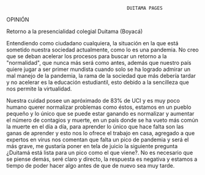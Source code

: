 
                                                DUITAMA PAGES                                        

OPINIÓN

Retorno a la presencialidad colegial Duitama (Boyacá)

Entendiendo como ciudadano cualquiera, la situación en la que está sometido nuestra sociedad actualmente, como lo es una pandemia.
No creo que se deban acelerar los procesos para buscar un retorno a la "normalidad", que nunca más será como antes,
además que nuestro país quiere jugar a ser primer mundista cuando solo se ha logrado admirar un mal manejo de la pandemia,
la rama de la sociedad que más debería tardar y no acelerar es la educación estudiantil, esto debido a la sencilleza que nos permite
la virtualidad.

Nuestra cuidad posee un apróximado de 83% de UCI y es muy poco humano querer normalizar problemas como éstos, estamos en un pueblo pequeño y lo 
único que se puede estar ganando es normalizar y aumentar el número de contagios y muerte, en un país donde se ha vueto más común la muerte en 
el día a día, para aprender lo único que hace falta son las ganas de aprender y esto nos lo ofrece el trabajo en casa, agregado a que expertos 
en virus nos comentan que falta un pico de pandemia y será el más grave, me gustaría poner en tela de juicio la siguiente pregunta ¿Duitamá está 
lista para un pico como el que viene?. No es necesario que se piense demás, seré claro y directo, la respuesta es negativa y estamos a tiempo de 
poder hacer algo antes de que de nuevo sea muy tarde.